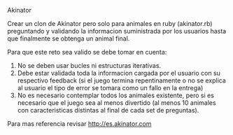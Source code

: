 Akinator

Crear un clon de Akinator pero solo para animales en ruby (akinator.rb) preguntando y validando la informacion suministrada por los usuarios hasta que finalmente se obtenga un animal final.

Para que este reto sea valido se debe tomar en cuenta:

1. No se deben usar bucles ni estructuras iterativas.
2. Debe estar validada toda la informacion cargada por el usuario con su respectivo feedback (si el juego termina repentinamente o no se explica al usuario el tipo de error se tomara como un fallo en la entrega)
3. No es necesario contemplar todos los animales existente, pero si es necesario que el juego sea al menos divertido (al menos 10 animales con caracteristicas distintas al final de cada set de preguntas).

Para mas referencia revisar http://es.akinator.com
